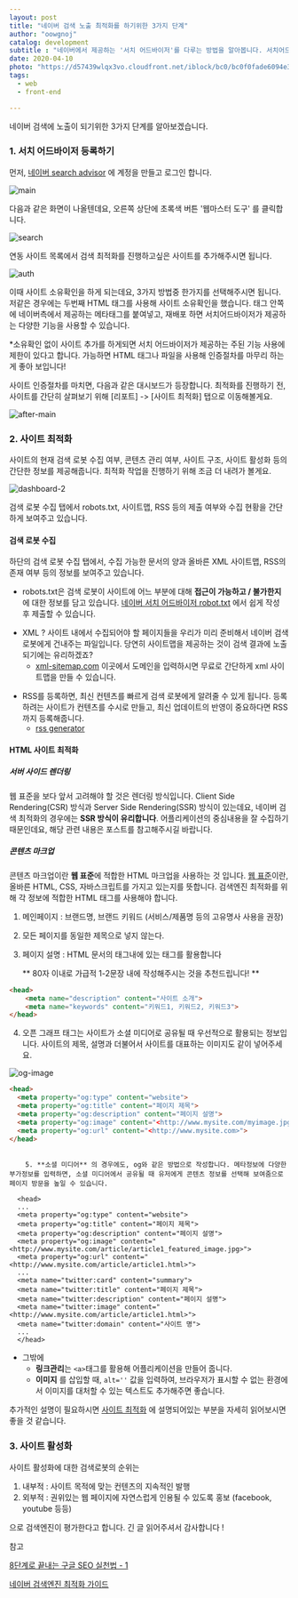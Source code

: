```yaml
---
layout: post
title: "네이버 검색 노출 최적화를 하기위한 3가지 단계"
author: "oowgnoj"
catalog: development
subtitle : "네이버에서 제공하는 '서치 어드바이저'를 다루는 방법을 알아봅니다. 서치어드바이저 등록 과정, 사이트 최적화, 활성화에 대한 정보를 포함하고 있습니다."
date: 2020-04-10
photo: "https://d57439wlqx3vo.cloudfront.net/iblock/bc0/bc0f0fade6094e32d26afe9ee426bf47/a1d39b9944184055866844a5d88fdec3.png"
tags:
  - web
  - front-end

---
```




네이버 검색에 노출이 되기위한 3가지 단계를 알아보겠습니다.



### 1. 서치 어드바이저 등록하기

먼저, [네이버 search advisor](https://searchadvisor.naver.com/) 에 계정을 만들고 로그인 합니다. 

![main](./../images/in-post/SEO/main.png)



다음과 같은 화면이 나올텐데요, 오른쪽 상단에 초록색 버튼 '웹마스터 도구' 를 클릭합니다.

![search](./../images/in-post/SEO/search.png)



연동 사이트 목록에서 검색 최적화를 진행하고싶은 사이트를 추가해주시면 됩니다.

![auth](./../images/in-post/SEO/auth.png)

이때 사이트 소유확인을 하게 되는데요, 3가지 방법중 한가지를 선택해주시면 됩니다. 저같은 경우에는 두번째 HTML 태그를 사용해 사이트 소유확인을 했습니다. <head> 태그 안쪽에 네이버측에서 제공하는 메타태그를 붙여넣고, 재배포 하면 서치어드바이저가 제공하는 다양한 기능을 사용할 수 있습니다.

*소유확인 없이 사이트 추가를 하게되면 서치 어드바이저가 제공하는 주된 기능 사용에 제한이 있다고 합니다. 가능하면 HTML 태그나 파일을 사용해 인증절차를 마무리 하는게 좋아 보입니다!



사이트 인증절차를 마치면, 다음과 같은 대시보드가 등장합니다. 최적화를 진행하기 전, 사이트를 간단히 살펴보기 위해 [리포트] -> [사이트 최적화] 탭으로 이동해볼게요.

![after-main](./../images/in-post/SEO/after-main.png)



### 2. 사이트 최적화

사이트의 현재 검색 로봇 수집 여부, 콘텐츠 관리 여부, 사이트 구조, 사이트 활성화 등의 간단한 정보를 제공해줍니다. 최적화 작업을 진행하기 위해 조금 더 내려가 볼게요.

![dashboard-2](./../images/in-post/SEO/dashboard-2.png)





검색 로봇 수집 탭에서 robots.txt, 사이트맵, RSS 등의 제출 여부와 수집 현황을 간단하게 보여주고 있습니다.



#### 검색 로봇 수집

하단의 검색 로봇 수집 탭에서, 수집 가능한 문서의 양과 올바른 XML 사이트맵, RSS의 존재 여부 등의 정보를 보여주고 있습니다.

- robots.txt은 검색 로봇이 사이트에 어느 부분에 대해 **접근이 가능하고 / 불가한지**  에 대한 정보를 담고 있습니다.
  [네이버 서치 어드바이저 robot.txt](https://searchadvisor.naver.com/guide/seo-basic-robots) 에서 쉽게 작성 후 제출할 수 있습니다.

* XML ? 사이트 내에서 수집되어야 할 페이지들을 우리가 미리 준비해서 네이버 검색로봇에게 건내주는 파일입니다. 당연히 사이트맵을 제공하는 것이 검색 결과에 노출되기에는 유리하겠죠?
  * [xml-sitemap.com](https://www.xml-sitemaps.com/) 이곳에서 도메인을 입력하시면 무료로 간단하게 xml 사이트맵을 만들 수 있습니다.

- RSS를 등록하면, 최신 컨텐츠를 빠르게 검색 로봇에게 알려줄 수 있게 됩니다. 등록하려는 사이트가 컨텐츠를 수시로 만들고, 최신 업데이트의 반영이 중요하다면 RSS 까지 등록해줍니다.
  - [rss generator](http://fetchrss.com/)



####  HTML 사이트 최적화

##### 서버 사이드 렌더링

웹 표준을 보다 앞서 고려해야 할 것은 렌더링 방식입니다. Client Side Rendering(CSR) 방식과 Server Side Rendering(SSR) 방식이 있는데요, 네이버 검색 최적화의 경우에는 **SSR 방식이 유리합니다**. 어플리케이션의 중심내용을 잘 수집하기 때문인데요, 해당 관련 내용은 포스트를 참고해주시길 바랍니다.

##### 콘텐츠 마크업

콘텐츠 마크업이란 **웹 표준**에 적합한 HTML 마크업을 사용하는 것 입니다. [웹 표준]([https://ko.wikipedia.org/wiki/%EC%9B%B9_%ED%91%9C%EC%A4%80](https://ko.wikipedia.org/wiki/웹_표준))이란, 올바른 HTML, CSS, 자바스크립트를 가지고 있는지를 뜻합니다. 검색엔진 최적화를 위해 각 정보에 적합한 HTML 태그를 사용해야 합니다. 

1. 메인페이지 : 브랜드명, 브랜드 키워드 (서비스/제품명 등의 고유명사 사용을 권장)

2. 모든 페이지를 동일한 제목으로 넣지 않는다.

3. 페이지 설명 : HTML 문서의 <head> 태그내에 있는 <meta> 태그를 활용합니다

   ** 80자 이내로 가급적 1-2문장 내에 작성해주시는 것을 추천드립니다! **

````html
<head>
	<meta name="description" content="사이트 소개">
	<meta name="keywords" content="키워드1, 키워드2, 키워드3">
</head>
````



4. 오픈 그래프 태그는 사이트가 소셜 미디어로 공유될 때 우선적으로 활용되는 정보입니다. 사이트의 제목, 설명과 더불어서 사이트를 대표하는 이미지도 같이 넣어주세요. 


![og-image](./../images/in-post/SEO/og-image.png)



````html
<head>
  <meta property="og:type" content="website"> 
  <meta property="og:title" content="페이지 제목">
  <meta property="og:description" content="페이지 설명">
  <meta property="og:image" content="<http://www.mysite.com/myimage.jpg>">
  <meta property="og:url" content="<http://www.mysite.com>">
</head>
  
````



  		5. **소셜 미디어** 의 경우에도, og와 같은 방법으로 작성합니다. 메타정보에 다양한 부가정보를 입력하면, 소셜 미디어에서 공유될 때 유저에게 콘텐츠 정보를 선택해 보여줌으로 페이지 방문을 높일 수 있습니다.

```
  <head>
  ...
  <meta property="og:type" content="website">
  <meta property="og:title" content="페이지 제목">
  <meta property="og:description" content="페이지 설명">
  <meta property="og:image" content="<http://www.mysite.com/article/article1_featured_image.jpg>">
  <meta property="og:url" content="<http://www.mysite.com/article/article1.html>">
  ...
  <meta name="twitter:card" content="summary">
  <meta name="twitter:title" content="페이지 제목">
  <meta name="twitter:description" content="페이지 설명">
  <meta name="twitter:image" content="<http://www.mysite.com/article/article1.html>">
  <meta name="twitter:domain" content="사이트 명">
  ...
  </head>
```



* 그밖에
  * **링크관리**는 `<a>`태그를 활용해 어플리케이션을 만들어 줍니다.
  * **이미지** 를 삽입할 때, `alt=''` 값을 입력하여, 브라우저가 표시할 수 없는 환경에서 이미지를 대처할 수 있는 텍스트도 추가해주면 좋습니다.

추가적인 설명이 필요하시면 [사이트 최적화](https://searchadvisor.naver.com/guide/report-seo) 에 설명되어있는 부분을 자세히 읽어보시면 좋을 것 같습니다.

### 3. 사이트 활성화

사이트 활성화에 대한 검색로봇의 순위는 

1. 내부적 : 사이트 목적에 맞는 컨텐츠의 지속적인 발행
2. 외부적 : 권위있는 웹 페이지에 자연스럽게 인용될 수 있도록 홍보 (facebook, youtube 등등)

으로 검색엔진이 평가한다고 합니다. 긴 글 읽어주셔서 감사합니다 !



참고

[8단계로 끝내는 구글 SEO 실천법 - 1](https://blog.ab180.co/google-seo-guide-part-one/)

[네이버 검색엔진 최적화 가이드](https://searchadvisor.naver.com/guide/report-seo)



